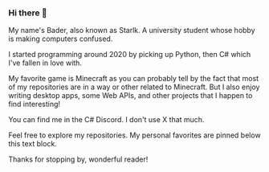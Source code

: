 ### Hi there 👋
My name's Bader, also known as Starlk. A university student whose hobby is making computers confused.

I started programming around 2020 by picking up Python, then C# which I've fallen in love with.

My favorite game is Minecraft as you can probably tell by the fact that most of my repositories are in a way or other related to Minecraft.
But I also enjoy writing desktop apps, some Web APIs, and other projects that I happen to find interesting!

You can find me in the C# Discord. I don't use X that much.

Feel free to explore my repositories. My personal favorites are pinned below this text block.

Thanks for stopping by, wonderful reader!
